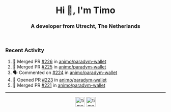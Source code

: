 <h1 align="center">Hi 👋, I'm Timo</h1>
<h3 align="center">A developer from Utrecht, The Netherlands</h3>
<br/>
<!-- https://github.com/rahuldkjain/github-profile-readme-generator --!>

<!--  <p align="left"><img src="https://github-readme-stats.vercel.app/api?username=timoglastra&show_icons=true&count_private=true&" alt="timoglastra" /></p> --!>

<!--
Github language stats
<p align="left"><img src="https://github-readme-stats.vercel.app/api/top-langs/?username=timoglastra&layout=compact" alt="timoglastra" /><p>
-->

<!-- Codestats language stats -->
<!-- <p align="left"><img src="https://codestats-readme.vercel.app/api/top-langs/?username=timoglastra&layout=compact&language_count=12" alt="timoglastra" /><p>    --!>
  
<h3>Recent Activity</h3>

<!--START_SECTION:activity-->
1. 🎉 Merged PR [#226](https://github.com/animo/paradym-wallet/pull/226) in [animo/paradym-wallet](https://github.com/animo/paradym-wallet)
2. 🎉 Merged PR [#225](https://github.com/animo/paradym-wallet/pull/225) in [animo/paradym-wallet](https://github.com/animo/paradym-wallet)
3. 🗣 Commented on [#224](https://github.com/animo/paradym-wallet/pull/224#issuecomment-2493512777) in [animo/paradym-wallet](https://github.com/animo/paradym-wallet)
4. 💪 Opened PR [#223](https://github.com/animo/paradym-wallet/pull/223) in [animo/paradym-wallet](https://github.com/animo/paradym-wallet)
5. 🎉 Merged PR [#221](https://github.com/animo/paradym-wallet/pull/221) in [animo/paradym-wallet](https://github.com/animo/paradym-wallet)
<!--END_SECTION:activity-->

---

<p align="center">
<a href="https://twitter.com/timoglastra" target="blank"><img align="center" src="https://cdn.jsdelivr.net/npm/simple-icons@3.0.1/icons/twitter.svg" alt="timoglastra" height="30" width="30" /></a>
<a href="https://linkedin.com/in/timoglastra" target="blank"><img align="center" src="https://cdn.jsdelivr.net/npm/simple-icons@3.0.1/icons/linkedin.svg" alt="timoglastra" height="30" width="30" /></a>
</p>



